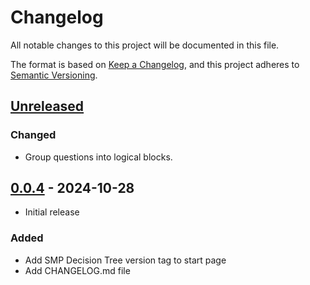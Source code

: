 # Changelog

All notable changes to this project will be documented in this file.

The format is based on [Keep a Changelog](https://keepachangelog.com/en/1.1.0/),
and this project adheres to [Semantic Versioning](https://semver.org/spec/v2.0.0.html).

## [Unreleased]

### Changed

- Group questions into logical blocks.

## [0.0.4] - 2024-10-28

- Initial release

### Added

- Add SMP Decision Tree version tag to start page
- Add CHANGELOG.md file

[unreleased]: https://github.com/SS-NES/docassemble-SMPDecisionTree/compare/v0.0.4...HEAD
[0.0.4]: https://github.com/SS-NES/docassemble-SMPDecisionTree/releases/tag/v0.0.4
